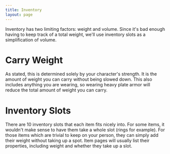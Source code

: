 ```yaml
---
title: Inventory
layout: page
---
```


Inventory has two limiting factors: weight and volume. Since it's bad enough having to keep track of a total weight, we'll use inventory slots as a simplification of volume.

# Carry Weight
As stated, this is determined solely by your character's strength. It is the amount of weight you can carry without being slowed down. This also includes anything you are wearing, so wearing heavy plate armor will reduce the total amount of weight you can carry.

# Inventory Slots
There are 10 inventory slots that each item fits nicely into. For some items, it wouldn't make sense to have them take a whole slot (rings for example). For those items which are trivial to keep on your person, they can simply add their weight without taking up a spot. Item pages will usually list their properties, including weight and whether they take up a slot.
